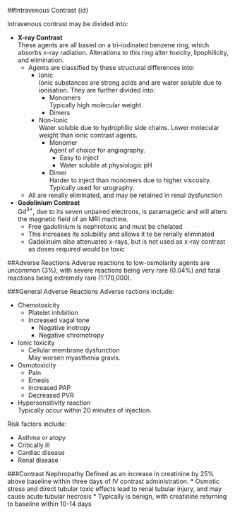 ##Intravenous Contrast {id}

Intravenous contrast may be divided into:
* **X-ray Contrast**  
These agents are all based on a tri-iodinated benzene ring, which absorbs x-ray radiation. Alterations to this ring alter toxicity, lipophilicity, and elimination.
    * Agents are classified by these structural differences into:
        * Ionic  
    Ionic substances are strong acids and are water soluble due to ionisation. They are further divided into:
            * Monomers  
        Typically high molecular weight.
            * Dimers
        * Non-Ionic  
        Water soluble due to hydrophilic side chains. Lower molecular weight than ionic contrast agents.
            * Monomer  
            Agent of choice for angiography.
                * Easy to inject
                * Water soluble at physiologic pH
            * Dimer  
            Harder to inject than monomers due to higher viscosity. Typically used for urography.
    * All are renally eliminated, and may be retained in renal dysfunction
* **Gadolinium Contrast**  
Gd<sup>3+</sup>, due to its seven unpaired electrons, is paramagetic and will alters the magnetic field of an MRI machine.
    * Free gadolinium is nephrotoxic and must be chelated
    * This increases its solubility and allows it to be renally eliminated
    * Gadolinuim also attenuates x-rays, but is not used as x-ray contrast as doses required would be toxic
    
##Adverse Reactions
Adverse reactions to low-osmolarity agents are uncommon (3%), with severe reactions being very rare (0.04%) and fatal reactions being extremely rare (1:170,000).

###General Adverse Reactions
Adverse ractions include:
* Chemotoxicity
    * Platelet inhibition
    * Increased vagal tone
        * Negative inotropy
        * Negative chromotropy
* Ionic toxicity
    * Cellular membrane dysfunction  
    May worsen myasthenia gravis.
* Osmotoxicity
    * Pain
    * Emesis
    * Increased PAP
    * Decreased PVR
* Hypersensitivity reaction  
Typically occur within 20 minutes of injection.
    
Risk factors include:
* Asthma or atopy
* Critically ill
* Cardiac disease
* Renal disease

###Contrast Nephropathy
Defined as an increase in creatinine by 25% above baseline within three days of IV contrast administration.
    * Osmotic stress and direct tubular toxic effects lead to renal tubular injury, and may cause acute tubular necrosis
    * Typically is benign, with creatinine returning to baseline within 10-14 days

    
